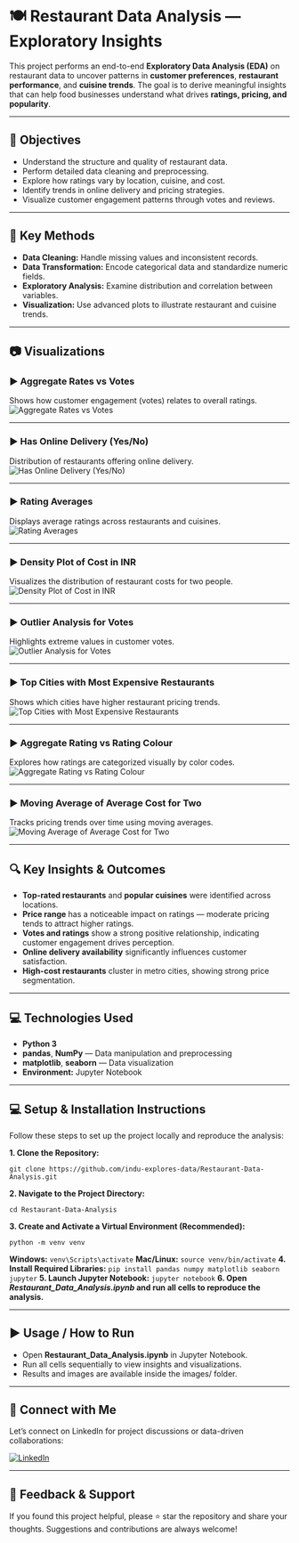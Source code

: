 # 🍽️ Restaurant Data Analysis — Exploratory Insights

This project performs an end-to-end **Exploratory Data Analysis (EDA)** on restaurant data to uncover patterns in **customer preferences**, **restaurant performance**, and **cuisine trends**. The goal is to derive meaningful insights that can help food businesses understand what drives **ratings, pricing, and popularity**.

---

## 🧪 Objectives

- Understand the structure and quality of restaurant data.  
- Perform detailed data cleaning and preprocessing.  
- Explore how ratings vary by location, cuisine, and cost.  
- Identify trends in online delivery and pricing strategies.  
- Visualize customer engagement patterns through votes and reviews.

---

## 📌 Key Methods

- **Data Cleaning:** Handle missing values and inconsistent records.  
- **Data Transformation:** Encode categorical data and standardize numeric fields.  
- **Exploratory Analysis:** Examine distribution and correlation between variables.  
- **Visualization:** Use advanced plots to illustrate restaurant and cuisine trends.  

---

## 📷 Visualizations

### ▶️ Aggregate Rates vs Votes  
Shows how customer engagement (votes) relates to overall ratings.  
![Aggregate Rates vs Votes](images/image%201.png)

---

### ▶️ Has Online Delivery (Yes/No)  
Distribution of restaurants offering online delivery.  
![Has Online Delivery (Yes/No)](images/image%202.png)

---

### ▶️ Rating Averages  
Displays average ratings across restaurants and cuisines.  
![Rating Averages](images/image%203.png)

---

### ▶️ Density Plot of Cost in INR  
Visualizes the distribution of restaurant costs for two people.  
![Density Plot of Cost in INR](images/image%204.png)

---

### ▶️ Outlier Analysis for Votes  
Highlights extreme values in customer votes.  
![Outlier Analysis for Votes](images/image%205.png)

---

### ▶️ Top Cities with Most Expensive Restaurants  
Shows which cities have higher restaurant pricing trends.  
![Top Cities with Most Expensive Restaurants](images/image%206.png)

---

### ▶️ Aggregate Rating vs Rating Colour  
Explores how ratings are categorized visually by color codes.  
![Aggregate Rating vs Rating Colour](images/image%207.png)

---

### ▶️ Moving Average of Average Cost for Two  
Tracks pricing trends over time using moving averages.  
![Moving Average of Average Cost for Two](images/image%208.png)

---

## 🔍 Key Insights & Outcomes

- **Top-rated restaurants** and **popular cuisines** were identified across locations.  
- **Price range** has a noticeable impact on ratings — moderate pricing tends to attract higher ratings.  
- **Votes and ratings** show a strong positive relationship, indicating customer engagement drives perception.  
- **Online delivery availability** significantly influences customer satisfaction.  
- **High-cost restaurants** cluster in metro cities, showing strong price segmentation.  

---

## 💻 Technologies Used

- **Python 3**  
- **pandas**, **NumPy** — Data manipulation and preprocessing  
- **matplotlib**, **seaborn** — Data visualization  
- **Environment:** Jupyter Notebook  

---

## 💻 Setup & Installation Instructions

Follow these steps to set up the project locally and reproduce the analysis:

**1. Clone the Repository:**
   ```
   git clone https://github.com/indu-explores-data/Restaurant-Data-Analysis.git
   ```
**2. Navigate to the Project Directory:**
   ```
   cd Restaurant-Data-Analysis
   ```
**3. Create and Activate a Virtual Environment (Recommended):**
   ```
   python -m venv venv
   ```
   **Windows:**
    ```
    venv\Scripts\activate
    ```
    **Mac/Linux:**
    ```
    source venv/bin/activate
    ```
**4. Install Required Libraries:**
    ```
    pip install pandas numpy matplotlib seaborn jupyter
    ```
**5. Launch Jupyter Notebook:**
    ```
    jupyter notebook
    ```
**6. Open *Restaurant_Data_Analysis.ipynb* and run all cells to reproduce the analysis.**

---
## ▶️ Usage / How to Run

- Open **Restaurant_Data_Analysis.ipynb** in Jupyter Notebook.
- Run all cells sequentially to view insights and visualizations.
- Results and images are available inside the images/ folder.

---

## 🔗 Connect with Me

Let’s connect on LinkedIn for project discussions or data-driven collaborations:

[![LinkedIn](https://img.shields.io/badge/LinkedIn-Profile-blue?logo=linkedin)](https://www.linkedin.com/in/indu-r-3a3767170/)

---

## 🙌 Feedback & Support

If you found this project helpful, please ⭐ star the repository and share your thoughts. Suggestions and contributions are always welcome!
